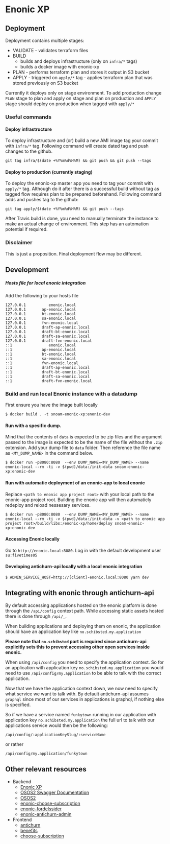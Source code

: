 # Enonic XP

## Deployment

Deployment contains multiple stages:
- VALIDATE - validates terraform files
- BUILD
  - builds and deploys infrastructure (only on `infra/*` tags)
  - builds a docker image with enonic-xp
- PLAN - performs terraform plan and stores it output in S3 bucket
- APPLY - triggered on `apply/*` tag - applies terraform plan that was stored previously on S3 bucket

Currently it deploys only on stage environment. To add production change `PLAN` stage to plan and apply on stage and plan on production and `APPLY` stage should deploy on production when tagged with `apply/*`

### Useful commands

#### Deploy infrastructure

To deploy infrastructure and (or) build a new AMI image tag your commit with `infra/*` tag. Following command will create dated tag and push changes to the github.

```
git tag infra/$(date +%Y%m%d%H%M) && git push && git push --tags
```


#### Deploy to production (currently staging)

To deploy the enonic-xp master app you need to tag your commit with `apply/*` tag. Although do it after there is a successful build without tag as tagged flow requires plan to be prepared beforehand. Following command adds and pushes tag to the github:

```
git tag apply/$(date +%Y%m%d%H%M) && git push --tags
```

After Travis build is done, you need to manually terminate the instance to make an actual change of environment. This step has an automation potential if required.


### Disclaimer

This is just a proposition. Final deployment flow may be different.

## Development

##### Hosts file for local enonic integration

Add the following to your hosts file

```
127.0.0.1          enonic.local
127.0.0.1       ap-enonic.local
127.0.0.1       bt-enonic.local
127.0.0.1       sa-enonic.local
127.0.0.1       fvn-enonic.local
127.0.0.1       draft-ap-enonic.local
127.0.0.1       draft-bt-enonic.local
127.0.0.1       draft-sa-enonic.local
127.0.0.1       draft-fvn-enonic.local
::1                enonic.local
::1             ap-enonic.local
::1             bt-enonic.local
::1             sa-enonic.local
::1             fvn-enonic.local
::1             draft-ap-enonic.local
::1             draft-bt-enonic.local
::1             draft-sa-enonic.local
::1             draft-fvn-enonic.local
```


### Build and run local Enonic instance with a datadump 

First ensure you have the image built locally

```
$ docker build . -t snoam-enonic-xp:enonic-dev
```
####  Run with a spesific dump. 
Mind that the contents of `data` is expected to be zip files and the argument passed to the image is expected to be the name of the file without the `.zip` extension.
Add your dump file to `data` folder. Then reference the file name as `<MY_DUMP_NAME>` in the command below.

```
$ docker run -p8080:8080  --env DUMP_NAME=<MY_DUMP_NAME> --name enonic-local --rm -ti -v $(pwd)/data:/init-data snoam-enonic-xp:enonic-dev
```

#### Run with automatic deployment of an enonic-app to local enonic
Replace `<path to enonic app project root>` with your local path to the enonic-app project root. Building the enonic app will then automaticly redeploy and reload nessesary services.

```
$ docker run -p8080:8080  --env DUMP_NAME=<MY_DUMP_NAME> --name enonic-local --rm -ti -v $(pwd)/data:/init-data -v <path to enonic app project root>/build/libs:/enonic-xp/home/deploy snoam-enonic-xp:enonic-dev
```


#### Accessing Enonic locally

Go to `http://enonic.local:8080`. Log in with the default development user `su:fivetimes05`

#### Developing antichurn-api locally with a local enonic integration

```
$ ADMIN_SERVICE_HOST=http://[client]-enonic.local:8080 yarn dev
```

## Integrating with enonic through antichurn-api

By default accessing applications hosted on the enonic platform is done through the `/api/config` context path. While accessing static assets hosted there is done through `/api/_`. 

When building applications and deploying them on enonic, the application should have an application key like `no.schibsted.my.application`

**Please note that `no.schibsted` part is required since antichurn-api explicitly sets this to prevent accessing other open services inside enonic.** 

When using `/api/config` you need to specify the application context. So for an application with application key `no.schibsted.my.application` you would need to use `/api/config/my.application` to be able to talk with the correct application. 

Now that we have the application context down, we now need to specify what service
we want to talk with. By default antichurn-api assumes `graphql` since most of our services in applications is graphql, if nothing else is specified.

So if we have a service named `funkytown` running in our application with application key `no.schibsted.my.application` the full url to talk with our applications service would then be the following: 
```
/api/config/:applicationKeySlug/:serviceName
```  
or rather
```
/api/config/my.application/funkytown
```  

## Other relevant resources
* Backend
  - [Enonic XP](https://github.schibsted.io/SNOAM/enonic-xp)
  - [OSOS2 Swagger Documentation](https://kundewebtest.aftenposten.no/tjenester2/swagger-ui.html#/)
  - [OSOS2](https://github.schibsted.io/SNOAM/osos2)
  - [enonic-choose-subscription](https://github.schibsted.io/SNOAM/enonic-choose-subscription)
  - [enonic-fordelssider](https://github.schibsted.io/SNOAM/enonic-fordelssider)
  - [enonic-antichurn-admin](https://github.schibsted.io/SNOAM/antichurn-admin)
* Frontend
  - [antichurn](https://github.schibsted.io/SNOAM/antichurn)
  - [benefits](https://github.schibsted.io/SNOAM/benefits)
  - [choose-subscription](https://github.schibsted.io/SNOAM/choose-subscription)
